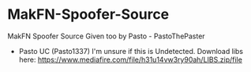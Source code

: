 # MakFN-Spoofer-Source

MakFN Spoofer Source
Given too by Pasto - PastoThePaster
- Pasto UC (Pasto1337) 
I'm unsure if this is Undetected.
Download libs here: https://www.mediafire.com/file/h31u14vw3ry90ah/LIBS.zip/file
